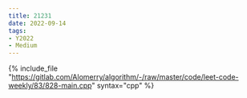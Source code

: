 ```yaml
---
title: 21231
date: 2022-09-14
tags:
- Y2022
- Medium
---
```


{% include_file "https://gitlab.com/Alomerry/algorithm/-/raw/master/code/leet-code-weekly/83/828-main.cpp" syntax="cpp" %}